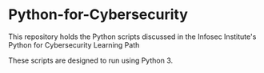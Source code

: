 # Python-for-Cybersecurity


This repository holds the Python scripts discussed in the Infosec Institute's Python for Cybersecurity Learning Path

These scripts are designed to run using Python 3. 
